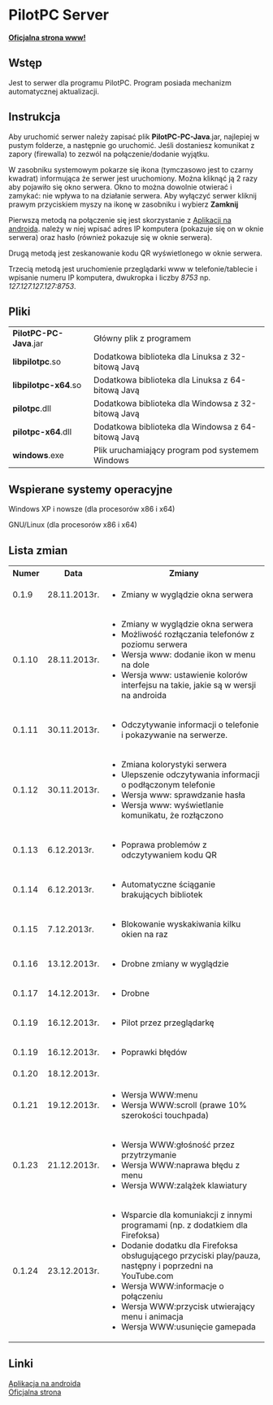 <h1>PilotPC Server</h1>
<strong><a href="http://jaeebestudio.tk/pilotpc/">Oficjalna strona www!</a></strong>
<h2>Wstęp</h2>
<p>
	Jest to serwer dla programu PilotPC. Program posiada mechanizm automatycznej aktualizacji.
</p>
<!--instrukcja-->
<h2>Instrukcja</h2>
<p>
	Aby uruchomić serwer należy zapisać plik <b>PilotPC-PC-Java</b>.jar, najlepiej w pustym folderze, a następnie go uruchomić. Jeśli dostaniesz komunikat z zapory (firewalla) to zezwól na połączenie/dodanie wyjątku.
</p>
<p>
	W zasobniku systemowym pokarze się ikona (tymczasowo jest to czarny kwadrat) informująca że serwer jest uruchomiony. Można kliknąć ją 2 razy aby pojawiło się okno serwera. Okno to można dowolnie otwierać i zamykać: nie wpływa to na działanie serwera. Aby wyłączyć serwer kliknij prawym przyciskiem myszy na ikonę w zasobniku i wybierz <b>Zamknij</b>
</p>
<p>
	Pierwszą metodą na połączenie się jest skorzystanie z <a href="https://github.com/FranQy/PilotPC-Android">Aplikacji na androida</a>. należy w niej wpisać adres IP komputera (pokazuje się on w oknie serwera) oraz hasło (również pokazuje się w oknie serwera).
</p>
<p>
	Drugą metodą jest zeskanowanie kodu QR wyświetlonego w oknie serwera.
</p>
<p>
	Trzecią metodą jest uruchomienie przeglądarki www w telefonie/tablecie i wpisanie numeru IP komputera, dwukropka i liczby <i>8753</i> np. <i>127.127.127.127:8753</i>.
</p>
<!--/instrukcja-->
<h2>Pliki</h2>
<table>
	<tr><td><b>PilotPC-PC-Java</b>.jar</td><td>Główny plik z programem</td></tr>
	<tr><td><b>libpilotpc</b>.so</td><td>Dodatkowa biblioteka dla Linuksa z 32-bitową Javą</td></tr>
	<tr><td><b>libpilotpc-x64</b>.so</td><td>Dodatkowa biblioteka dla Linuksa z 64-bitową Javą</td></tr>
	<tr><td><b>pilotpc</b>.dll</td><td>Dodatkowa biblioteka dla Windowsa z 32-bitową Javą</td></tr>
	<tr><td><b>pilotpc-x64</b>.dll</td><td>Dodatkowa biblioteka dla Windowsa z 64-bitową Javą</td></tr>
	<tr><td><b>windows</b>.exe</td><td>Plik uruchamiający program pod systemem Windows</td></tr>
</table>
<h2>Wspierane systemy operacyjne</h2>
<p>
Windows XP i nowsze (dla procesorów x86 i x64)
</p><p>
GNU/Linux (dla procesorów x86 i x64)
</p>
<h2>Lista zmian</h2>
<table>
<tr><th>Numer</th><th>Data</th><th>Zmiany</th></tr>
<tr><td>0.1.9</td><td>28.11.2013r.</td><td><ul><li>Zmiany w wyglądzie okna serwera</li></ul></td></tr>
<tr><td>0.1.10</td><td>28.11.2013r.</td><td><ul>
<li>Zmiany w wyglądzie okna serwera</li>
<li>Możliwość rozłączania telefonów z poziomu serwera</li>
<li>Wersja www: dodanie ikon w menu na dole</li>
<li>Wersja www: ustawienie kolorów interfejsu na takie, jakie są w wersji na androida</li>
</ul></td></tr>
<tr><td>0.1.11</td><td>30.11.2013r.</td><td><ul><li>Odczytywanie informacji o telefonie i pokazywanie na serwerze.</li></ul></td></tr>
<tr><td>0.1.12</td><td>30.11.2013r.</td><td><ul>
<li>Zmiana kolorystyki serwera</li>
<li>Ulepszenie odczytywania informacji o podłączonym telefonie</li>
<li>Wersja www: sprawdzanie hasła</li>
<li>Wersja www: wyświetlanie komunikatu, że rozłączono</li>
</ul></td></tr><tr><td>0.1.13</td><td>6.12.2013r.</td><td><ul>
<li>Poprawa problemów z odczytywaniem kodu QR</li>
</ul></td></tr><tr><td>0.1.14</td><td>6.12.2013r.</td><td><ul>
<li>Automatyczne ściąganie brakujących bibliotek</li>
</ul></td></tr>
</ul></td></tr><tr><td>0.1.15</td><td>7.12.2013r.</td><td><ul>
<li>Blokowanie wyskakiwania kilku okien na raz</li>
</ul></td></tr>
</ul></td></tr><tr><td>0.1.16</td><td>13.12.2013r.</td><td><ul>
<li>Drobne zmiany w wyglądzie</li>
</ul></td></tr><tr><td>0.1.17</td><td>14.12.2013r.</td><td><ul>
<li>Drobne</li>
</ul></td></tr><tr><td>0.1.19</td><td>16.12.2013r.</td><td><ul>
<li>Pilot przez przeglądarkę</li>
</ul></td></tr><tr><td>0.1.19</td><td>16.12.2013r.</td><td><ul>
<li>Poprawki błędów</li>
</ul></td></tr><tr><td>0.1.20</td><td>18.12.2013r.</td><td><ul>
</ul></td></tr><tr><td>0.1.21</td><td>19.12.2013r.</td><td><ul>
<li>Wersja WWW:menu</li>
<li>Wersja WWW:scroll (prawe 10% szerokości touchpada)</li>
</ul></td></tr><tr><td>0.1.23</td><td>21.12.2013r.</td><td><ul>
<li>Wersja WWW:głośność przez przytrzymanie</li>
<li>Wersja WWW:naprawa błędu z menu</li>
<li>Wersja WWW:zalążek klawiatury</li>
</ul></td></tr><tr><td>0.1.24</td><td>23.12.2013r.</td><td><ul>
<li>Wsparcie dla komuniakcji z innymi programami (np. z dodatkiem dla Firefoksa)</li>
<li>Dodanie dodatku dla Firefoksa obsługującego przyciski play/pauza, następny i poprzedni na YouTube.com</li>
<li>Wersja WWW:informacje o połączeniu</li>
<li>Wersja WWW:przycisk utwierający menu i animacja</li>
<li>Wersja WWW:usunięcie gamepada</li>
</ul></td></tr>
</table>
<h2>Linki</h2>
<a href="https://github.com/FranQy/PilotPC-Android">Aplikacja na androida</a><br/>
<a href="http://pilotpc.za.pl">Oficjalna strona</a><br/>
